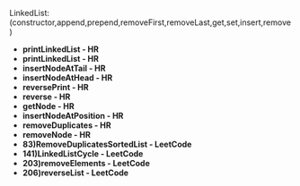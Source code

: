 LinkedList:(constructor,append,prepend,removeFirst,removeLast,get,set,insert,remove)
- **printLinkedList - HR**
- **printLinkedList - HR**
- **insertNodeAtTail - HR**
- **insertNodeAtHead - HR**
- **reversePrint - HR**
- **reverse - HR**
- **getNode - HR**
- **insertNodeAtPosition - HR**
- **removeDuplicates - HR**
- **removeNode - HR**
- **83)RemoveDuplicatesSortedList - LeetCode**
- **141)LinkedListCycle - LeetCode**
- **203)removeElements - LeetCode**
- **206)reverseList - LeetCode**
  
[//]: # (  21&#41;mergeTwoLists - LeetCode)

[//]: # (  234&#41;isPalindrome - LeetCode)

  
[//]: # (  1836&#41;removeDuplicatesUnsorted - LeetCode)

  

[//]: # (  140&#41;getIntersectionNode - Leetcode)